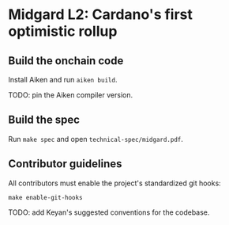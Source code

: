 # Midgard L2: Cardano's first optimistic rollup

## Build the onchain code

Install Aiken and run `aiken build`.

TODO: pin the Aiken compiler version.

## Build the spec

Run `make spec` and open `technical-spec/midgard.pdf`.

## Contributor guidelines

All contributors must enable the project's standardized git hooks:
```
make enable-git-hooks
```

TODO: add Keyan's suggested conventions for the codebase.
